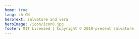 ```yaml
---
home: true
lang: zh-CN
heroText: salvatore and vera
heroImage: /icon/icon0.jpg
footer: MIT Licensed | Copyright © 2019-present salvatore
---
```


<nest />

<script>
export default {
  mounted () {
    this.rotateImg()
  },
  methods: {
    rotateImg() {
      const imgEle = document.querySelector('.hero>img')
      imgEle.addEventListener('mousemove', function() {
        this.classList.add('rotate')
      })
      imgEle.addEventListener('mouseleave', function() {
        this.classList.remove('rotate')
      })
    }
  }
}
</script>
 
<style>
  html, body { scroll-behavior:smooth; }
  .hero>img {
    width: 200px;
    height: 200px;
    border-radius: 50%; 
    transition: transform .5s;
    cursor: pointer;
  }
  .rotate {
    transform: scale(1.2) rotate(360deg);
  }
  .footer {
    position: fixed;
    bottom: 0;
    left: 0;
    width: 100vw;
  }
</style>